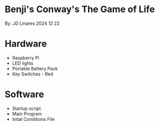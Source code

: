 # Benji's Conway's The Game of Life
By: JD Linares
2024 12 22

# Hardware
- Raspberry Pi
- LED lights
- Portable Battery Pack
- Key Switches - Red

# Software
- Startup script
- Main Program
- Inital Conditions File




